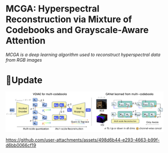 # MCGA: Hyperspectral Reconstruction via Mixture of Codebooks and Grayscale-Aware Attention
*MCGA is a deep learning algorithm used to reconstruct hyperspectral data from RGB images*

# 🚀Update

![network](images/network.png)

https://github.com/user-attachments/assets/498d6b44-e293-4663-b99f-d6bb0066cf19



